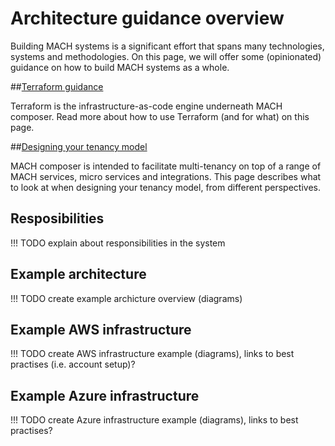 # Architecture guidance overview

Building MACH systems is a significant effort that spans many technologies, systems and methodologies. On this page, we will offer some (opinionated) guidance on how to build MACH systems as a whole.


##[Terraform guidance](./terraform.md)

Terraform is the infrastructure-as-code engine underneath MACH composer. Read more about how to use Terraform (and for what) on this page.

##[Designing your tenancy model](./tenancy.md)

MACH composer is intended to facilitate multi-tenancy on top of a range of MACH services, micro services and integrations. This page describes what to look at when designing your tenancy model, from different perspectives.


## Resposibilities

!!! TODO
    explain about responsibilities in the system

## Example architecture

!!! TODO
    create example archicture overview (diagrams)

## Example AWS infrastructure

!!! TODO
    create AWS infrastructure example (diagrams), links to best practises (i.e. account setup)?

## Example Azure infrastructure

!!! TODO
    create Azure infrastructure example (diagrams), links to best practises?

